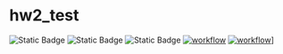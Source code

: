 # hw2_test
![Static Badge](https://img.shields.io/badge/language-python-green)
![Static Badge](https://img.shields.io/badge/license-bsl1-green)
![Static Badge](https://img.shields.io/badge/platform-linux-green)
[![workflow](https://github.com/diya0603/hw2_test/actions/workflows/test.yml/badge.svg)](https://github.com/diya0603/hw2_test/actions)
[![workflow](https://github.com/diya0603/hw2_test/actions/workflows/check.yml/badge.svg)](https://github.com/diya0603/hw2_test/actions)]
